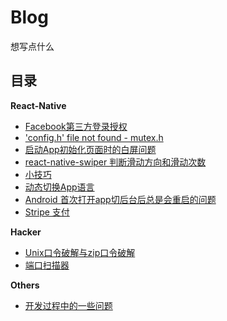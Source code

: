 # Blog
想写点什么

## 目录

**React-Native**

- [Facebook第三方登录授权](https://github.com/famousczm/Blog/issues/1)
- ['config.h' file not found - mutex.h](https://github.com/famousczm/Blog/issues/2)
- [启动App初始化页面时的白屏问题](https://github.com/famousczm/Blog/issues/3)
- [react-native-swiper 判断滑动方向和滑动次数](https://github.com/famousczm/Blog/issues/4)
- [小技巧](https://github.com/famousczm/Blog/issues/5)
- [动态切换App语言](https://github.com/famousczm/Blog/issues/8)
- [Android 首次打开app切后台后总是会重启的问题](https://github.com/famousczm/Blog/issues/10)
- [Stripe 支付](https://github.com/famousczm/Blog/issues/11)

**Hacker**
- [Unix口令破解与zip口令破解](https://github.com/famousczm/Blog/issues/6)
- [端口扫描器](https://github.com/famousczm/Blog/issues/7)

**Others**
- [开发过程中的一些问题](https://github.com/famousczm/Blog/issues/9)
